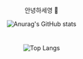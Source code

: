 <div align="center">
안녕하세영 👋

![Anurag's GitHub stats](https://github-readme-stats.vercel.app/api?username=jojojojocho&show_icons=true&theme=radical)

#

![Top Langs](https://github-readme-stats.vercel.app/api/top-langs/?username=jojojojocho&layout=compact&theme=radical)


<!--
**jojojojocho/jojojojocho** is a ✨ _special_ ✨ repository because its `README.md` (this file) appears on your GitHub profile.

Here are some ideas to get you started:

- 🔭 I’m currently working on ...
- 🌱 I’m currently learning ...
- 👯 I’m looking to collaborate on ...
- 🤔 I’m looking for help with ...
- 💬 Ask me about ...
- 📫 How to reach me: ...
- 😄 Pronouns: ...
- ⚡ Fun fact: ...
-->
</div>
